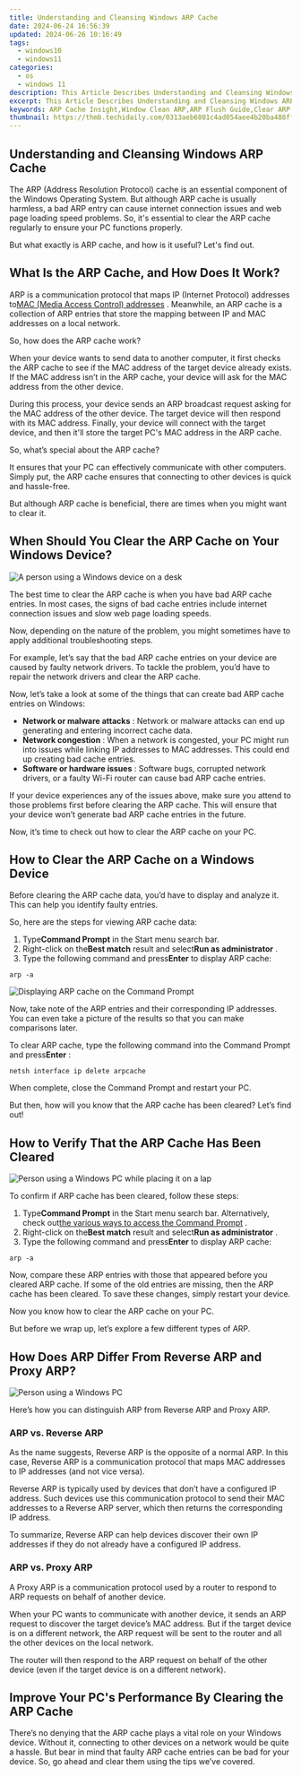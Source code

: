 ```yaml
---
title: Understanding and Cleansing Windows ARP Cache
date: 2024-06-24 16:56:39
updated: 2024-06-26 10:16:49
tags:
  - windows10
  - windows11
categories:
  - os
  - windows 11
description: This Article Describes Understanding and Cleansing Windows ARP Cache
excerpt: This Article Describes Understanding and Cleansing Windows ARP Cache
keywords: ARP Cache Insight,Window Clean ARP,ARP Flush Guide,Clear ARP Cache,ARP Maintenance,Network ARP Clean,ARP Data Hygiene
thumbnail: https://thmb.techidaily.com/0313aeb6801c4ad054aee4b20ba488ff337dac52c595922f616f6d67ab2cd3c7.jpg
---
```


## Understanding and Cleansing Windows ARP Cache

 The ARP (Address Resolution Protocol) cache is an essential component of the Windows Operating System. But although ARP cache is usually harmless, a bad ARP entry can cause internet connection issues and web page loading speed problems. So, it's essential to clear the ARP cache regularly to ensure your PC functions properly.

 But what exactly is ARP cache, and how is it useful? Let's find out.

## What Is the ARP Cache, and How Does It Work?

 ARP is a communication protocol that maps IP (Internet Protocol) addresses to[MAC (Media Access Control) addresses](https://www.makeuseof.com/mac-address-vs-ip-address-difference/) . Meanwhile, an ARP cache is a collection of ARP entries that store the mapping between IP and MAC addresses on a local network.

So, how does the ARP cache work?

 When your device wants to send data to another computer, it first checks the ARP cache to see if the MAC address of the target device already exists. If the MAC address isn’t in the ARP cache, your device will ask for the MAC address from the other device.

 During this process, your device sends an ARP broadcast request asking for the MAC address of the other device. The target device will then respond with its MAC address. Finally, your device will connect with the target device, and then it'll store the target PC's MAC address in the ARP cache.

So, what’s special about the ARP cache?

 It ensures that your PC can effectively communicate with other computers. Simply put, the ARP cache ensures that connecting to other devices is quick and hassle-free.

 But although ARP cache is beneficial, there are times when you might want to clear it.

## When Should You Clear the ARP Cache on Your Windows Device?

![A person using a Windows device on a desk](https://static1.makeuseofimages.com/wordpress/wp-content/uploads/2022/09/A-person-using-a-Windows-device-on-a-desk.jpg)

 The best time to clear the ARP cache is when you have bad ARP cache entries. In most cases, the signs of bad cache entries include internet connection issues and slow web page loading speeds.

 Now, depending on the nature of the problem, you might sometimes have to apply additional troubleshooting steps.

 For example, let’s say that the bad ARP cache entries on your device are caused by faulty network drivers. To tackle the problem, you’d have to repair the network drivers and clear the ARP cache.

 Now, let’s take a look at some of the things that can create bad ARP cache entries on Windows:

* **Network or malware attacks** : Network or malware attacks can end up generating and entering incorrect cache data.
* **Network congestion** : When a network is congested, your PC might run into issues while linking IP addresses to MAC addresses. This could end up creating bad cache entries.
* **Software or hardware issues** : Software bugs, corrupted network drivers, or a faulty Wi-Fi router can cause bad ARP cache entries.

 If your device experiences any of the issues above, make sure you attend to those problems first before clearing the ARP cache. This will ensure that your device won’t generate bad ARP cache entries in the future.

 Now, it’s time to check out how to clear the ARP cache on your PC.

## How to Clear the ARP Cache on a Windows Device

 Before clearing the ARP cache data, you’d have to display and analyze it. This can help you identify faulty entries.

So, here are the steps for viewing ARP cache data:

1. Type**Command Prompt** in the Start menu search bar.
2. Right-click on the**Best match** result and select**Run as administrator** .
3. Type the following command and press**Enter** to display ARP cache:

`arp -a`

![Displaying ARP cache on the Command Prompt](https://static1.makeuseofimages.com/wordpress/wp-content/uploads/2023/04/displaying-arp-cache-on-the-command-prompt.jpg)

 Now, take note of the ARP entries and their corresponding IP addresses. You can even take a picture of the results so that you can make comparisons later.

 To clear ARP cache, type the following command into the Command Prompt and press**Enter** :

`netsh interface ip delete arpcache`

When complete, close the Command Prompt and restart your PC.

 But then, how will you know that the ARP cache has been cleared? Let’s find out!

## How to Verify That the ARP Cache Has Been Cleared

![Person using a Windows PC while placing it on a lap](https://static1.makeuseofimages.com/wordpress/wp-content/uploads/2022/09/Person-using-a-Windows-PC-while-placing-it-on-a-lap.jpg)

To confirm if ARP cache has been cleared, follow these steps:

1. Type**Command Prompt** in the Start menu search bar. Alternatively, check out[the various ways to access the Command Prompt](https://www.makeuseof.com/windows-open-command-prompt-powershell/) .
2. Right-click on the**Best match** result and select**Run as administrator** .
3. Type the following command and press**Enter** to display ARP cache:

`arp -a`

 Now, compare these ARP entries with those that appeared before you cleared ARP cache. If some of the old entries are missing, then the ARP cache has been cleared. To save these changes, simply restart your device.

Now you know how to clear the ARP cache on your PC.

 But before we wrap up, let’s explore a few different types of ARP.

## How Does ARP Differ From Reverse ARP and Proxy ARP?

![Person using a Windows PC](https://static1.makeuseofimages.com/wordpress/wp-content/uploads/2021/10/Person-using-a-Windows-PC.jpg)

 Here’s how you can distinguish ARP from Reverse ARP and Proxy ARP.

### ARP vs. Reverse ARP

 As the name suggests, Reverse ARP is the opposite of a normal ARP. In this case, Reverse ARP is a communication protocol that maps MAC addresses to IP addresses (and not vice versa).

 Reverse ARP is typically used by devices that don’t have a configured IP address. Such devices use this communication protocol to send their MAC addresses to a Reverse ARP server, which then returns the corresponding IP address.

 To summarize, Reverse ARP can help devices discover their own IP addresses if they do not already have a configured IP address.

### ARP vs. Proxy ARP

 A Proxy ARP is a communication protocol used by a router to respond to ARP requests on behalf of another device.

 When your PC wants to communicate with another device, it sends an ARP request to discover the target device’s MAC address. But if the target device is on a different network, the ARP request will be sent to the router and all the other devices on the local network.

 The router will then respond to the ARP request on behalf of the other device (even if the target device is on a different network).

## Improve Your PC's Performance By Clearing the ARP Cache

 There’s no denying that the ARP cache plays a vital role on your Windows device. Without it, connecting to other devices on a network would be quite a hassle. But bear in mind that faulty ARP cache entries can be bad for your device. So, go ahead and clear them using the tips we’ve covered.


<ins class="adsbygoogle"
     style="display:block"
     data-ad-format="autorelaxed"
     data-ad-client="ca-pub-7571918770474297"
     data-ad-slot="1223367746"></ins>



<ins class="adsbygoogle"
     style="display:block"
     data-ad-client="ca-pub-7571918770474297"
     data-ad-slot="8358498916"
     data-ad-format="auto"
     data-full-width-responsive="true"></ins>
